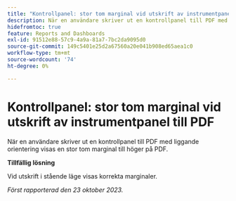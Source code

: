 ```yaml
---
title: "Kontrollpanel: stor tom marginal vid utskrift av instrumentpanel till PDF"
description: När en användare skriver ut en kontrollpanel till PDF med liggande orientering visas en stor tom marginal till höger på PDF.
hidefromtoc: true
feature: Reports and Dashboards
exl-id: 91512e88-57c9-4a9a-81a7-7bc2da9095d0
source-git-commit: 149c5401e25d2a67560a20e041b908ed65aea1c0
workflow-type: tm+mt
source-wordcount: '74'
ht-degree: 0%

---
```


# Kontrollpanel: stor tom marginal vid utskrift av instrumentpanel till PDF

<!--Article by request-->

När en användare skriver ut en kontrollpanel till PDF med liggande orientering visas en stor tom marginal till höger på PDF.

**Tillfällig lösning**

Vid utskrift i stående läge visas korrekta marginaler.

_Först rapporterad den 23 oktober 2023._
